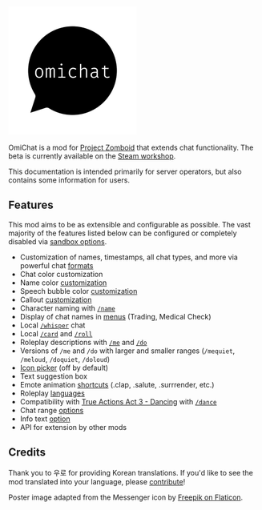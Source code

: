 <a href="https://github.com/omarkmu/pz-omichat">
<img src="./images/icon.png" width=256 height=256 />
</a>

OmiChat is a mod for [Project Zomboid](https://projectzomboid.com) that extends chat functionality.
The beta is currently available on the [Steam workshop](https://steamcommunity.com/sharedfiles/filedetails/?id=3040299907).

This documentation is intended primarily for server operators, but also contains some information for users.

## Features

This mod aims to be as extensible and configurable as possible.
The vast majority of the features listed below can be configured or completely disabled via [sandbox options](./sandbox-options/index.md).

- Customization of names, timestamps, all chat types, and more via powerful chat [formats](./format-strings/index.md)
- Chat color customization
- Name color [customization](./sandbox-options/feature-flags.md#enablesetnamecolor)
- Speech bubble color [customization](./sandbox-options/feature-flags.md#enablesetspeechcolor)
- Callout [customization](./sandbox-options/feature-flags.md#enablecustomshouts)
- Character naming with [`/name`](./sandbox-options/feature-flags.md#enablesetname)
- Display of chat names in [menus](./sandbox-options/component-formats.md#formatmenuname) (Trading, Medical Check)
- Local [`/whisper`](./sandbox-options/chat-formats.md#chatformatwhisper) chat
- Local [`/card`](./sandbox-options/chat-formats.md#chatformatcard) and [`/roll`](./sandbox-options/chat-formats.md#chatformatroll)
- Roleplay descriptions with [`/me`](./sandbox-options/chat-formats.md#chatformatme) and [`/do`](./sandbox-options/chat-formats.md#chatformatdo)
- Versions of `/me` and `/do` with larger and smaller ranges (`/mequiet`, `/meloud`, `/doquiet`, `/doloud`)
- [Icon picker](./sandbox-options/feature-flags.md#enableiconpicker) (off by default)
- Text suggestion box
- Emote animation [shortcuts](./user-guide/emotes.md) (.clap, .salute, .surrrender, etc.)
- Roleplay [languages](./sandbox-options/languages.md)
- Compatibility with [True Actions Act 3 - Dancing](https://steamcommunity.com/sharedfiles/filedetails/?id=2648779556) with [`/dance`](./sandbox-options/compatibility-feature-flags.md#enablecompattad)
- Chat range [options](./sandbox-options/ranges.md)
- Info text [option](./sandbox-options/component-formats.md#formatinfo)
- API for extension by other mods

## Credits

Thank you to 우로 for providing Korean translations.
If you'd like to see the mod translated into your language, please [contribute](https://github.com/omarkmu/pz-omichat/blob/main/.github/CONTRIBUTING.md)!

Poster image adapted from the Messenger icon by [Freepik on Flaticon](https://www.flaticon.com/free-icons/message).
